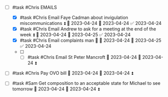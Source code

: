 
- [ ] #task #Chris EMAILS
	- [x] #task #Chris Email Faye Cadman about invigulation miscommunications ⏫ 🛫 2023-04-24 📅 2023-04-24 ✅ 2023-04-24
	- [x] #task #Chris Email Andrew to ask for a meeting at the end of the week ⏫ 🛫 2023-04-24 📅 2023-04-25 ✅ 2023-04-24
	- [x] #task #Chris Email complaints man 🔼 🛫 2023-04-24 📅 2023-04-25 ✅ 2023-04-24
	- [ ] - [ ] #task #Chris Email St Peter Mancroft 📅 2023-04-24 🛫 2023-04-24 ⏫ 
- [ ] #task #Chris Pay OVO bill 📅 2023-04-24 🛫 2023-04-24 ⏫ 

- [ ] #task #Sam Get composition to an acceptable state for Michael to see tomorrow 📅 2023-04-24 🛫 2023-04-24 ⏫ 
